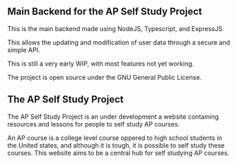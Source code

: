 ## Main Backend for the AP Self Study Project

This is the main backend made using NodeJS, Typescript, and ExpressJS

This allows the updating and modification of user data through a secure and simple API.

This is still a very early WIP, with most features not yet working.

The project is open source under the GNU General Public License.

## The AP Self Study Project

The AP Self Study Project is an under development a website containing resources and lessons for people to self study AP courses.

An AP course is a college level course oppered to high school students in the United states, and although it is tough, it is possible to self study these courses. This website aims to be a central hub for self studying AP courses.

